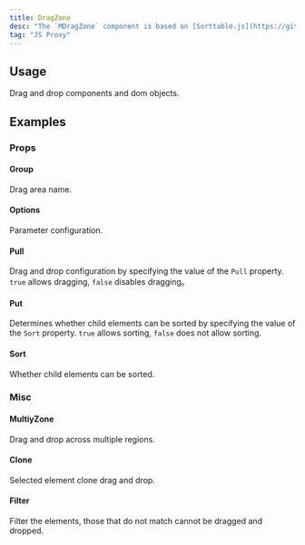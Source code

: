 ```yaml
---
title: DragZone
desc: "The `MDragZone` component is based on [Sorttable.js](https://github.com/SortableJS/Sortable) to implement drag and drop functionality"
tag: "JS Proxy"
---
```


<app-alert type="error" content="This component has been deprecated. Please use the [MSortable](/blazor/components/sortable) component."></app-alert>

## Usage

Drag and drop components and dom objects.

<masa-example file="Examples.components.drag_zone.Usage"></masa-example>

<app-alert type="info" content='You need to reference the package of `Sorttable.js` before using it :`<script src="https://cdn.masastack.com/npm/sortable/Sortable.min.js"></script>`.'></app-alert>

## Examples

### Props

#### Group

Drag area name.

<masa-example file="Examples.components.drag_zone.Group"></masa-example>

#### Options

Parameter configuration.

<masa-example file="Examples.components.drag_zone.Options"></masa-example>

#### Pull

Drag and drop configuration by specifying the value of the `Pull` property. `true` allows dragging, `false` disables dragging。

<masa-example file="Examples.components.drag_zone.Pull"></masa-example>

#### Put

Determines whether child elements can be sorted by specifying the value of the `Sort` property. `true` allows sorting, `false` does not allow sorting.

<masa-example file="Examples.components.drag_zone.Put"></masa-example>

#### Sort

Whether child elements can be sorted.

<masa-example file="Examples.components.drag_zone.Sort"></masa-example>

### Misc

#### MultiyZone

Drag and drop across multiple regions.

<masa-example file="Examples.components.drag_zone.MultiyZone"></masa-example>

#### Clone

Selected element clone drag and drop.

<masa-example file="Examples.components.drag_zone.Clone"></masa-example>

#### Filter

Filter the elements, those that do not match cannot be dragged and dropped.

<masa-example file="Examples.components.drag_zone.Filter"></masa-example>

